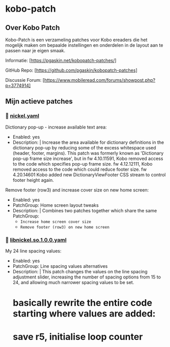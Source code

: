 # kobo-patch
## Over Kobo Patch
Kobo-Patch is een verzameling patches voor Kobo ereaders die het mogelijk maken om bepaalde instellingen en onderdelen in de layout aan te passen naar je eigen smaak.

Informatie: [https://pgaskin.net/kobopatch-patches/]

GitHub Repo: [https://github.com/pgaskin/kobopatch-patches]

Discussie Forum: [https://www.mobileread.com/forums/showpost.php?p=3774914]

## Mijn actieve patches
### 📁 [nickel.yaml](https://github.com/jacobfresco/kobo-misc/blob/main/kobo-patch/nickel.yaml)
Dictionary pop-up - increase available text area:
  - Enabled: yes
  - Description: |
      Increase the area available for dictionary definitions in the dictionary pop-up
      by reducing some of the excess whitespace used (header, footer, margins).
      This patch was formerly known as 'Dictionary pop-up frame size increase', but in
      fw 4.10.11591, Kobo removed access to the code which specifies pop-up frame size.
      fw 4.12.12111, Kobo removed access to the code which could reduce footer size.
      fw 4.20.14601  Kobo added new DictionaryViewFooter CSS stream to control footer height again.

Remove footer (row3) and increase cover size on new home screen:
  - Enabled: yes
  - PatchGroup: Home screen layout tweaks
  - Description: |
      Combines two patches together which share the same PatchGroup:
      - `Increase home screen cover size`
      - `Remove footer (row3) on new home screen`

### 📁 [libnickel.so.1.0.0.yaml](https://github.com/jacobfresco/kobo-misc/blob/main/kobo-patch/libnickel.so.1.0.0.yaml)
My 24 line spacing values:
  - Enabled: yes
  - PatchGroup: Line spacing values alternatives
  - Description: |
      This patch changes the values on the line spacing adjustment slider,
      increasing the number of spacing options from 15 to 24, and allowing
      much narrower spacing values to be set.
    # basically rewrite the entire code starting where values are added:
    # save r5, initialise loop counter


